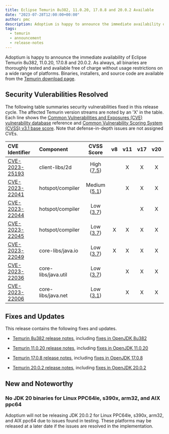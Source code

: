 ```yaml
---
title: Eclipse Temurin 8u382, 11.0.20, 17.0.8 and 20.0.2 Available
date: "2023-07-28T12:00:00+00:00"
author: pmc
description: Adoptium is happy to announce the immediate availability of Eclipse Temurin 8u382, 11.0.20, 17.0.8 and 20.0.2. As always, all binaries are thoroughly tested and available free of charge without usage restrictions on a wide range of platforms.
tags:
  - temurin
  - announcement
  - release-notes
---
```


Adoptium is happy to announce the immediate availability of Eclipse Temurin 8u382, 11.0.20, 17.0.8 and 20.0.2. As always, all binaries are thoroughly tested and available free of charge without usage restrictions on a wide range of platforms. Binaries, installers, and source code are available from the [Temurin download page](https://adoptium.net/temurin/releases).

## Security Vulerabilities Resolved

The following table summaries security vulnerabilities fixed in this release cycle. The affected Temurin version streams are noted by an 'X' in the table. Each line shows the [Common Vulnerabilities and Exposures (CVE) vulnerability database](https://nvd.nist.gov/vuln) reference and [Common Vulnerability Scoring System (CVSS) v3.1 base score](https://www.first.org/cvss/v3.1/specification-document). Note that defense-in-depth issues are not assigned CVEs.

| CVE Identifier  | Component | CVSS Score | v8 | v11 | v17 | v20 |
| :---                                                              | :---                |  :----:      |  :----:   | :----:     | :----:     | :----:     |
| [CVE-2023-25193](https://nvd.nist.gov/vuln/detail/CVE-2023-25193) | client-libs/2d      | High ([7.5](https://nvd.nist.gov/vuln-metrics/cvss/v3-calculator?name=CVE-2023-25193))   |           | X          | X          | X          |
| [CVE-2023-22041](https://nvd.nist.gov/vuln/detail/CVE-2023-22041) | hotspot/compiler    | Medium ([5.1](https://nvd.nist.gov/vuln-metrics/cvss/v3-calculator?name=CVE-2023-22041)) |           | X          | X          | X          |
| [CVE-2023-22044](https://nvd.nist.gov/vuln/detail/CVE-2023-22044) | hotspot/compiler    | Low ([3.7](https://nvd.nist.gov/vuln-metrics/cvss/v3-calculator?name=CVE-2023-22044))    |           |            | X          | X          |
| [CVE-2023-22045](https://nvd.nist.gov/vuln/detail/CVE-2023-22045) | hotspot/compiler    | Low ([3.7](https://nvd.nist.gov/vuln-metrics/cvss/v3-calculator?name=CVE-2023-22045))    | X         | X          | X          | X          |
| [CVE-2023-22049](https://nvd.nist.gov/vuln/detail/CVE-2023-22049) | core-libs/java.io   | Low ([3.7](https://nvd.nist.gov/vuln-metrics/cvss/v3-calculator?name=CVE-2023-22049))    | X         | X          | X          | X          |
| [CVE-2023-22036](https://nvd.nist.gov/vuln/detail/CVE-2023-22036) | core-libs/java.util | Low ([3.7](https://nvd.nist.gov/vuln-metrics/cvss/v3-calculator?name=CVE-2023-22036))    |           | X          | X          | X          |
| [CVE-2023-22006](https://nvd.nist.gov/vuln/detail/CVE-2023-22006) | core-libs/java.net  | Low ([3.1](https://nvd.nist.gov/vuln-metrics/cvss/v3-calculator?name=CVE-2023-22006))    |           | X          | X          | X          |

## Fixes and Updates

This release contains the following fixes and updates.

* [Temurin 8u382 release notes](https://adoptium.net/temurin/release-notes/?version=jdk8u382-b05), including [fixes in OpenJDK 8u382](https://bugs.openjdk.org/issues/?jql=project+%3D+JDK+AND+fixVersion+%3D+openjdk8u382)

* [Temurin 11.0.20 release notes](https://adoptium.net/temurin/release-notes/?version=jdk-11.0.20+8), including [fixes in OpenJDK 11.0.20](https://bugs.openjdk.org/issues/?jql=project+%3D+JDK+AND+fixVersion+%3D+11.0.20)

* [Temurin 17.0.8 release notes](https://adoptium.net/temurin/release-notes/?version=jdk-17.0.8+7), including [fixes in OpenJDK 17.0.8](https://bugs.openjdk.org/issues/?jql=project+%3D+JDK+AND+fixVersion+%3D+17.0.8)

* [Temurin 20.0.2 release notes](https://adoptium.net/temurin/release-notes/?version=jdk-20.0.2+9), including [fixes in OpenJDK 20.0.2](https://bugs.openjdk.org/issues/?jql=project+%3D+JDK+AND+fixVersion+%3D+20.0.2)

## New and Noteworthy

### No JDK 20 binaries for Linux PPC64le, s390x, arm32, and AIX ppc64

Adoptium will not be releasing JDK 20.0.2 for Linux PPC64le, s390x, arm32, and AIX ppc64 due to issues found in testing. These platforms may be released at a later date if the issues are resolved in the implementation.
